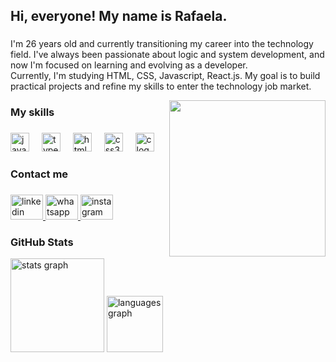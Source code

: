 <h2 align="left">Hi, everyone! My name is Rafaela.</h2>

###

<p align="left">I'm 26 years old and currently transitioning my career into the technology field. I've always been passionate about logic and system development, and now I'm focused on learning and evolving as a developer. <br>Currently, I'm studying HTML, CSS, Javascript, React.js. My goal is to build practical projects and refine my skills to enter the technology job market.</p>


<img align="right" height="250" src="https://media-hosting.imagekit.io//38c258c00491476c/productive.png?Expires=1835046057&Key-Pair-Id=K2ZIVPTIP2VGHC&Signature=2mw6jUjXcgs7E0gg3tEsEEb8vm8Vd-cklLakE4cElB6lGLSDhd38Ss1-wvlIC~hLeDvssgsfD9QBRI~04Xu4TovtAWuoUBeWU6mxunSvyTOwEi-cw~Kuonnzw~1wj0vRhTT5OTzsjYMITspq6UdXt7jUbJ6V70Kj6g6C1GISgKOqa7rSEz~9WLHABVZH3VlTX07uW06c-e7zTihilp4kqTLbkNHSHGberlnGrzBgwOD5BxzSY-9Dq9GuyyXLEjgNMv0qUfHKxXWtbq~ilEix~EfP65zIX0GBSirPH5cFJL88JfrV3iUCBvRyIowedwgCwzr3cqeVKHyuEvsMDmmozw__"  />


<h3 align="left">My skills</h3>

###

<div align="left">
  <img src="https://cdn.jsdelivr.net/gh/devicons/devicon/icons/javascript/javascript-original.svg" height="30" alt="javascript logo"  />
  <img width="12" />
  <img src="https://cdn.jsdelivr.net/gh/devicons/devicon/icons/typescript/typescript-original.svg" height="30" alt="typescript logo"  />
  <img width="12" />
  <img src="https://cdn.jsdelivr.net/gh/devicons/devicon/icons/html5/html5-original.svg" height="30" alt="html5 logo"  />
  <img width="12" />
  <img src="https://cdn.jsdelivr.net/gh/devicons/devicon/icons/css3/css3-original.svg" height="30" alt="css3 logo"  />
  <img width="12" />
  <img src="https://cdn.jsdelivr.net/gh/devicons/devicon/icons/c/c-original.svg" height="30" alt="c logo"  />
</div>

###

<h3 align="left">Contact me</h3>

###

<div align="left">
  <a href="https://www.linkedin.com/in/rafaelabarross/" target="_blank">
    <img src="https://raw.githubusercontent.com/maurodesouza/profile-readme-generator/master/src/assets/icons/social/linkedin/default.svg" width="52" height="40" alt="linkedin logo" />
  </a>
  <a href="https://wa.me/5582988888101" target="_blank">
    <img src="https://raw.githubusercontent.com/maurodesouza/profile-readme-generator/master/src/assets/icons/social/whatsapp/default.svg" width="52" height="40" alt="whatsapp logo" />
  </a>
  <a href="https://www.instagram.com/rafaelabrss" target="_blank">
    <img src="https://raw.githubusercontent.com/maurodesouza/profile-readme-generator/master/src/assets/icons/social/instagram/default.svg" width="52" height="40" alt="instagram logo" />
  </a>
</div>


###

<h3 align="left">GitHub Stats</h3>

<div align="left">
  <img src="https://github-readme-stats.vercel.app/api?username=itsmerafab&hide_title=false&hide_rank=false&show_icons=true&include_all_commits=true&count_private=true&disable_animations=false&theme=dracula&locale=en&hide_border=false" height="150" alt="stats graph"  />
  <img src="https://github-readme-stats.vercel.app/api/top-langs?username=itsmerafab&locale=en&hide_title=false&layout=compact&card_width=320&langs_count=5&theme=dracula&hide_border=false" height="90" alt="languages graph"  />
</div>

###













